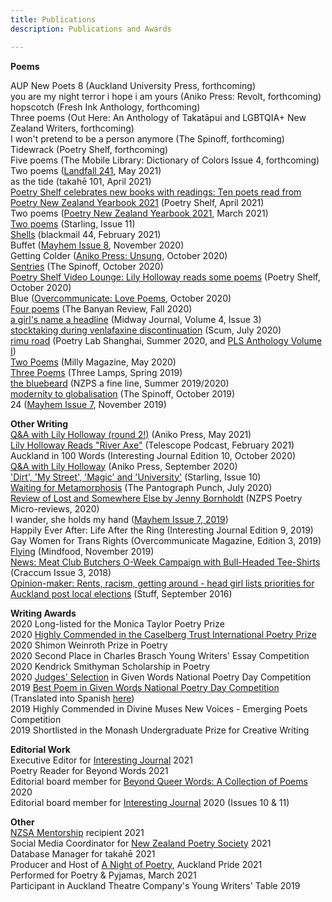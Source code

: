 ```yaml
---
title: Publications
description: Publications and Awards

---
```


<b>Poems</b><br>

AUP New Poets 8 (Auckland University Press, forthcoming)<br>
you are my night terror i hope i am yours (Aniko Press: Revolt, forthcoming)<br>
hopscotch (Fresh Ink Anthology, forthcoming)<br>
Three poems (Out Here: An Anthology of Takatāpui and LGBTQIA+ New Zealand Writers, forthcoming)<br>
I won't pretend to be a person anymore (The Spinoff, forthcoming)<br>
Tidewrack (Poetry Shelf, forthcoming)<br>
Five poems (The Mobile Library: Dictionary of Colors Issue 4, forthcoming)<br>
Two poems (<a href="https://www.otago.ac.nz/press/books/otago825242.html">Landfall 241</a>, May 2021)<br>
as the tide (takahē 101, April 2021)<br>
<a href="https://nzpoetryshelf.com/2021/04/14/poetry-shelf-celebrates-new-books-with-readings-ten-poets-read-from-poetry-new-zealand-yearbook-2021/?fbclid=IwAR1QaSP-1o9cwXy6kiTe3YSZ10caMFFyHSyWZYSnSxiWRlQzxNEUGhdSwlg">Poetry Shelf celebrates new books with readings: Ten poets read from Poetry New Zealand Yearbook 2021</a> (Poetry Shelf, April 2021)<br>
Two poems (<a href="https://www.masseypress.ac.nz/books/poetry-new-zealand-yearbook-2021/">Poetry New Zealand Yearbook 2021</a>, March 2021)<br>
<a href="https://www.starlingmag.com/issue-11/lily-holloway">Two poems</a> (Starling, Issue 11)<br>
<a href="http://www.blackmailpress.com/LH44.html">Shells</a> (blackmail 44, February 2021)<br>
Buffet (<a href="https://www.mayhemjournal.co.nz/shop/product/471459/mayhem-2020--issue-8/">Mayhem Issue 8</a>, November 2020)<br>
Getting Colder (<a href="https://www.anikopress.com/shop/p/aniko-press-issue-one-unsung">Aniko Press: Unsung</a>, October 2020)<br>
<a href="https://thespinoff.co.nz/books/30-10-2020/the-friday-poem-sentries-by-lily-holloway/">Sentries</a> (The Spinoff, October 2020)<br>
<a href="https://nzpoetryshelf.com/2020/10/30/poetry-shelf-video-lounge-lily-holloway-reads-some-poems/">Poetry Shelf Video Lounge: Lily Holloway reads some poems</a> (Poetry Shelf, October 2020)<br>
Blue (<a href="https://overcommunicate.bigcartel.com/product/love-poems">Overcommunicate: Love Poems</a>, October 2020)<br>
<a href="https://www.thebanyanreview.org/issue3-fall-2020/lillyholloway-issue3-fall-2020-elements-2/">Four poems</a> (The Banyan Review, Fall 2020)<br>
<a href="http://midwayjournal.com/a-girls-name-a-headline/">a girl's name a headline</a> (Midway Journal, Volume 4, Issue 3)<br>
<a href="http://www.scum-mag.com/stocktaking-during-venlafaxine-discontinuation/">stocktaking during venlafaxine discontinuation</a> (Scum, July 2020)<br>
<a href="https://www.poetrylabshanghai.com/post/summer20">rimu road</a> (Poetry Lab Shanghai, Summer 2020, and <a href="https://www.poetrylabshanghai.com/store">PLS Anthology Volume I</a>)<br>
<a href="https://www.millymagazine.com/two-poems-by-lily-holloway">Two Poems</a> (Milly Magazine, May 2020)<br>
<a href="https://www.thethreelamps.com/article/lily-holloway?publication=spring-2019">Three Poems</a> (Three Lamps, Spring 2019)<br>
<a href="https://poetrysocietynz.files.wordpress.com/2020/04/a-fine-line-summer-2019-digital.pdf">the bluebeard</a> (NZPS a fine line, Summer 2019/2020)<br>
<a href="https://thespinoff.co.nz/books/18-10-2019/the-friday-poem-modernity-to-globalisation-by-lily-holloway/">modernity to globalisation</a> (The Spinoff, October 2019)<br>
24 (<a href="https://www.mayhemjournal.co.nz/page/7-0-contents/">Mayhem Issue 7</a>, November 2019)<br>

<b>Other Writing</b><br>
<a href="https://www.anikopress.com/interviews/lily-holloway-2">Q&A with Lily Holloway (round 2!)</a> (Aniko Press, May 2021)<br>
<a href="https://open.spotify.com/episode/5poNhuzseCeBG57uilcEVj?si=1aakXCdRRkWLcbXQWhwYEg">Lily Holloway Reads "River Axe"</a> (Telescope Podcast, February 2021)<br>
Auckland in 100 Words (Interesting Journal Edition 10, October 2020)<br>
<a href="https://www.anikopress.com/interviews/lily-holloway">Q&A with Lily Holloway</a> (Aniko Press, September 2020)<br>
<a href="https://www.starlingmag.com/issue-10/lily-holloway">'Dirt', 'My Street', 'Magic' and 'University'</a> (Starling, Issue 10)<br>
<a href="https://www.pantograph-punch.com/posts/Waiting-for-Metamorphosis">Waiting for Metamorphosis</a> (The Pantograph Punch, July 2020)<br>
<a href="https://poetrysociety.org.nz/lost-and-somewhere-else-by-jenny-bornholdt/">Review of Lost and Somewhere Else by Jenny Bornholdt</a> (NZPS Poetry Micro-reviews, 2020) <br>
I wander, she holds my hand (<a href="https://www.mayhemjournal.co.nz/page/7-0-contents/">Mayhem Issue 7, 2019</a>)<br>
Happily Ever After: Life After the Ring (Interesting Journal Edition 9, 2019)<br>
Gay Women for Trans Rights (Overcommunicate Magazine, Edition 3, 2019)<br>
<a href="https://lilyholloway.co.nz/posts/Flying">Flying</a> (Mindfood, November 2019)<br>
<a href="http://www.craccum.co.nz/?p=2497">News: Meat Club Butchers O-Week Campaign with Bull-Headed Tee-Shirts</a> (Craccum Issue 3, 2018)<br>
<a href="https://www.stuff.co.nz/auckland/local-news/north-shore-times/84029761/opinionmaker-rents-racism-getting-around--head-girl-lists-priorities-for-auckland-post-local-elections">Opinion-maker: Rents, racism, getting around - head girl lists priorities for Auckland post local elections</a> (Stuff, September 2016)<br>

<b>Writing Awards</b><br>
2020 Long-listed for the Monica Taylor Poetry Prize<br>
2020 <a href="https://www.caselbergtrust.org/news/poetry-prize-2020-winners-announced">Highly Commended in the Caselberg Trust International Poetry Prize</a><br>
2020 Shimon Weinroth Prize in Poetry<br>
2020 Second Place in Charles Brasch Young Writers' Essay Competition<br>
2020 Kendrick Smithyman Scholarship in Poetry<br>
2020 <a href="https://nzgivenwords.blogspot.com/2020/09/given-poems-for-national-poetry-day.html">Judges' Selection</a> in Given Words National Poetry Day Competition<br>
2019 <a href="https://nzgivenwords.blogspot.com/2019/09/">Best Poem in Given Words National Poetry Day Competition</a> (Translated into Spanish <a href="https://libropalabrasprestadas.blogspot.com/2019/11/dia-nacional-de-la-poesia-nueva-zelanda.html">here</a>)<br>
2019 Highly Commended in Divine Muses New Voices - Emerging Poets Competition<br>
2019 Shortlisted in the Monash Undergraduate Prize for Creative Writing<br>

<b>Editorial Work</b><br>
Executive Editor for <a href="https://www.interestingjournal.com/who-we-are">Interesting Journal</a> 2021<br>
Poetry Reader for Beyond Words 2021<br>
Editorial board member for <a href="https://www.beyondwordsmag.com/online-store/Beyond-Queer-Words-A-Collection-of-Poems-p218768615">Beyond Queer Words: A Collection of Poems</a> 2020<br>
Editorial board member for <a href="https://www.interestingjournal.com/who-we-are">Interesting Journal</a> 2020 (Issues 10 & 11)<br>

<b>Other</b><br>
<a href="https://authors.org.nz/opportunities/nzsa-programmes-and-services/nzsa-mentor-programme/mentee-recipients-of-2021/">NZSA Mentorship</a> recipient 2021<br>
Social Media Coordinator for <a href="https://poetrysociety.org.nz/about-us/our-people/">New Zealand Poetry Society</a> 2021<br>
Database Manager for takahē 2021<br>
Producer and Host of <a href="https://aucklandpride.org.nz/a-night-of-poetry/">A Night of Poetry</a>, Auckland Pride 2021<br>
Performed for Poetry & Pyjamas, March 2021<br>
Participant in Auckland Theatre Company's Young Writers' Table 2019<br>
